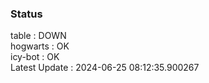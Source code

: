 ### Status


table : DOWN  
hogwarts : OK  
icy-bot : OK  
Latest Update : 2024-06-25 08:12:35.900267
